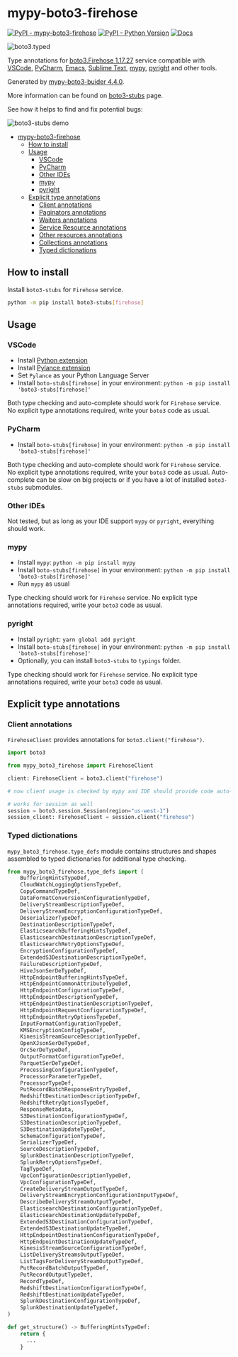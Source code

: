 # mypy-boto3-firehose

[![PyPI - mypy-boto3-firehose](https://img.shields.io/pypi/v/mypy-boto3-firehose.svg?color=blue)](https://pypi.org/project/mypy-boto3-firehose)
[![PyPI - Python Version](https://img.shields.io/pypi/pyversions/mypy-boto3-firehose.svg?color=blue)](https://pypi.org/project/mypy-boto3-firehose)
[![Docs](https://img.shields.io/readthedocs/mypy-boto3-builder.svg?color=blue)](https://mypy-boto3-builder.readthedocs.io/)

![boto3.typed](https://github.com/vemel/mypy_boto3_builder/raw/master/logo.png)

Type annotations for
[boto3.Firehose 1.17.27](https://boto3.amazonaws.com/v1/documentation/api/1.17.27/reference/services/firehose.html#Firehose) service
compatible with
[VSCode](https://code.visualstudio.com/),
[PyCharm](https://www.jetbrains.com/pycharm/),
[Emacs](https://www.gnu.org/software/emacs/),
[Sublime Text](https://www.sublimetext.com/),
[mypy](https://github.com/python/mypy),
[pyright](https://github.com/microsoft/pyright)
and other tools.

Generated by [mypy-boto3-buider 4.4.0](https://github.com/vemel/mypy_boto3_builder).

More information can be found on [boto3-stubs](https://pypi.org/project/boto3-stubs/) page.

See how it helps to find and fix potential bugs:

![boto3-stubs demo](https://github.com/vemel/mypy_boto3_builder/raw/master/demo.gif)

- [mypy-boto3-firehose](#mypy-boto3-firehose)
  - [How to install](#how-to-install)
  - [Usage](#usage)
    - [VSCode](#vscode)
    - [PyCharm](#pycharm)
    - [Other IDEs](#other-ides)
    - [mypy](#mypy)
    - [pyright](#pyright)
  - [Explicit type annotations](#explicit-type-annotations)
    - [Client annotations](#client-annotations)
    - [Paginators annotations](#paginators-annotations)
    - [Waiters annotations](#waiters-annotations)
    - [Service Resource annotations](#service-resource-annotations)
    - [Other resources annotations](#other-resources-annotations)
    - [Collections annotations](#collections-annotations)
    - [Typed dictionations](#typed-dictionations)

## How to install

Install `boto3-stubs` for `Firehose` service.

```bash
python -m pip install boto3-stubs[firehose]
```

## Usage

### VSCode

- Install [Python extension](https://marketplace.visualstudio.com/items?itemName=ms-python.python)
- Install [Pylance extension](https://marketplace.visualstudio.com/items?itemName=ms-python.vscode-pylance)
- Set `Pylance` as your Python Language Server
- Install `boto-stubs[firehose]` in your environment: `python -m pip install 'boto3-stubs[firehose]'`

Both type checking and auto-complete should work for `Firehose` service.
No explicit type annotations required, write your `boto3` code as usual.

### PyCharm

- Install `boto-stubs[firehose]` in your environment: `python -m pip install 'boto3-stubs[firehose]'`

Both type checking and auto-complete should work for `Firehose` service.
No explicit type annotations required, write your `boto3` code as usual.
Auto-complete can be slow on big projects or if you have a lot of installed `boto3-stubs` submodules.

### Other IDEs

Not tested, but as long as your IDE support `mypy` or `pyright`, everything should work.

### mypy

- Install `mypy`: `python -m pip install mypy`
- Install `boto-stubs[firehose]` in your environment: `python -m pip install 'boto3-stubs[firehose]'`
- Run `mypy` as usual

Type checking should work for `Firehose` service.
No explicit type annotations required, write your `boto3` code as usual.

### pyright

- Install `pyright`: `yarn global add pyright`
- Install `boto-stubs[firehose]` in your environment: `python -m pip install 'boto3-stubs[firehose]'`
- Optionally, you can install `boto3-stubs` to `typings` folder.

Type checking should work for `Firehose` service.
No explicit type annotations required, write your `boto3` code as usual.

## Explicit type annotations

### Client annotations

`FirehoseClient` provides annotations for `boto3.client("firehose")`.

```python
import boto3

from mypy_boto3_firehose import FirehoseClient

client: FirehoseClient = boto3.client("firehose")

# now client usage is checked by mypy and IDE should provide code auto-complete

# works for session as well
session = boto3.session.Session(region="us-west-1")
session_client: FirehoseClient = session.client("firehose")
```








### Typed dictionations

`mypy_boto3_firehose.type_defs` module contains structures and shapes assembled
to typed dictionaries for additional type checking.

```python
from mypy_boto3_firehose.type_defs import (
    BufferingHintsTypeDef,
    CloudWatchLoggingOptionsTypeDef,
    CopyCommandTypeDef,
    DataFormatConversionConfigurationTypeDef,
    DeliveryStreamDescriptionTypeDef,
    DeliveryStreamEncryptionConfigurationTypeDef,
    DeserializerTypeDef,
    DestinationDescriptionTypeDef,
    ElasticsearchBufferingHintsTypeDef,
    ElasticsearchDestinationDescriptionTypeDef,
    ElasticsearchRetryOptionsTypeDef,
    EncryptionConfigurationTypeDef,
    ExtendedS3DestinationDescriptionTypeDef,
    FailureDescriptionTypeDef,
    HiveJsonSerDeTypeDef,
    HttpEndpointBufferingHintsTypeDef,
    HttpEndpointCommonAttributeTypeDef,
    HttpEndpointConfigurationTypeDef,
    HttpEndpointDescriptionTypeDef,
    HttpEndpointDestinationDescriptionTypeDef,
    HttpEndpointRequestConfigurationTypeDef,
    HttpEndpointRetryOptionsTypeDef,
    InputFormatConfigurationTypeDef,
    KMSEncryptionConfigTypeDef,
    KinesisStreamSourceDescriptionTypeDef,
    OpenXJsonSerDeTypeDef,
    OrcSerDeTypeDef,
    OutputFormatConfigurationTypeDef,
    ParquetSerDeTypeDef,
    ProcessingConfigurationTypeDef,
    ProcessorParameterTypeDef,
    ProcessorTypeDef,
    PutRecordBatchResponseEntryTypeDef,
    RedshiftDestinationDescriptionTypeDef,
    RedshiftRetryOptionsTypeDef,
    ResponseMetadata,
    S3DestinationConfigurationTypeDef,
    S3DestinationDescriptionTypeDef,
    S3DestinationUpdateTypeDef,
    SchemaConfigurationTypeDef,
    SerializerTypeDef,
    SourceDescriptionTypeDef,
    SplunkDestinationDescriptionTypeDef,
    SplunkRetryOptionsTypeDef,
    TagTypeDef,
    VpcConfigurationDescriptionTypeDef,
    VpcConfigurationTypeDef,
    CreateDeliveryStreamOutputTypeDef,
    DeliveryStreamEncryptionConfigurationInputTypeDef,
    DescribeDeliveryStreamOutputTypeDef,
    ElasticsearchDestinationConfigurationTypeDef,
    ElasticsearchDestinationUpdateTypeDef,
    ExtendedS3DestinationConfigurationTypeDef,
    ExtendedS3DestinationUpdateTypeDef,
    HttpEndpointDestinationConfigurationTypeDef,
    HttpEndpointDestinationUpdateTypeDef,
    KinesisStreamSourceConfigurationTypeDef,
    ListDeliveryStreamsOutputTypeDef,
    ListTagsForDeliveryStreamOutputTypeDef,
    PutRecordBatchOutputTypeDef,
    PutRecordOutputTypeDef,
    RecordTypeDef,
    RedshiftDestinationConfigurationTypeDef,
    RedshiftDestinationUpdateTypeDef,
    SplunkDestinationConfigurationTypeDef,
    SplunkDestinationUpdateTypeDef,
)

def get_structure() -> BufferingHintsTypeDef:
    return {
      ...
    }
```
